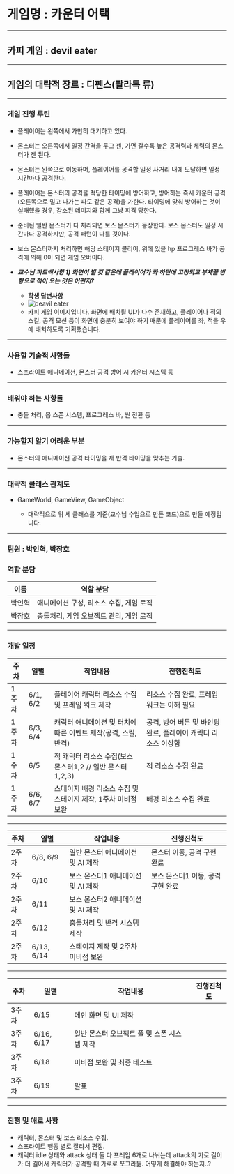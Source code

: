 # 게임명 : 카운터 어택

---

## 카피 게임 : devil eater

---

## 게임의 대략적 장르 : 디펜스(팔라독 류)

---

### 게임 진행 루틴

* 플레이어는 왼쪽에서 가만히 대기하고 있다.

* 몬스터는 오른쪽에서 일정 간격을 두고 젠, 가면 갈수록 높은 공격력과 체력의 몬스터가 젠 된다.

* 몬스터는 왼쪽으로 이동하며, 플레이어를 공격할 일정 사거리 내에 도달하면 일정 시간마다 공격한다.

* 플레이어는 몬스터의 공격을 적당한 타이밍에 방어하고, 방어하는 즉시 카운터 공격(오른쪽으로 밀고 나가는 파도 같은 공격)을 가한다. 타이밍에 맞춰 방어하는 것이 실패했을 경우, 감소된 데미지와 함께 그냥 피격 당한다.

* 준비된 일반 몬스터가 다 처리되면 보스 몬스터가 등장한다. 보스 몬스터도 일정 시간마다 공격하지만, 공격 패턴이 다를 것이다.

* 보스 몬스터까지 처리하면 해당 스테이지 클리어, 위에 있을 hp 프로그레스 바가 공격에 의해 0이 되면 게임 오버이다.

* ***교수님 피드백사항 1) 화면이 빌 것 같은데 플레이어가 좌 하단에 고정되고 부채꼴 방향으로 적이 오는 것은 어떤지?***
	* **학생 답변사항**
	* ![deavil eater](https://user-images.githubusercontent.com/43128272/80459263-14b3f500-896d-11ea-8619-6ccaaab689b2.jpg)
	* 카피 게임 이미지입니다. 화면에 배치될 UI가 다수 존재하고, 플레이어나 적의 스킬, 공격 모션 등이 화면에 충분히 보여야 하기 때문에 플레이어를 좌, 적을 우에 배치하도록 기획했습니다.

---

### 사용할 기술적 사항들

* 스프라이트 애니메이션, 몬스터 공격 방어 시 카운터 시스템 등

---

### 배워야 하는 사항들

* 충돌 처리, 몹 스폰 시스템, 프로그레스 바, 씬 전환 등

---

### 가능할지 알기 어려운 부분

* 몬스터의 애니메이션 공격 타이밍을 재 반격 타이밍을 맞추는 기술.

---

### 대략적 클래스 관계도

* GameWorld, GameView, GameObject

	* 대략적으로 위 세 클래스를 기준(교수님 수업으로 만든 코드)으로 만들 예정입니다.

---

### 팀원 : 박인혁, 박장호

### 역할 분담

이름|역할 분담|
---|---|
박인혁|애니메이션 구성, 리소스 수집, 게임 로직|
박장호|충돌처리, 게임 오브젝트 관리, 게임 로직|

---

### 개발 일정

주차|일별|작업내용|진행진척도|
---|---|---|---|
1주차 |6/1, 6/2|플레이어 캐릭터 리소스 수집 및 프레임 워크 제작| 리소스 수집 완료, 프레임 워크는 이해 필요|
1주차 |6/3, 6/4| 캐릭터 애니메이션 및 터치에 따른 이벤트 제작(공격, 스킬, 반격)|공격, 방어 버튼 및 바인딩 완료, 플레이어 캐릭터 리소스 이상함|
1주차 |6/5 | 적 캐릭터 리소스 수집(보스 몬스터1,2 // 일반 몬스터1,2,3)| 적 리소스 수집 완료|
1주차 |6/6, 6/7 | 스테이지 배경 리소스 수집 및 스테이지 제작, 1주차 미비점 보완| 배경 리소스 수집 완료|

---

주차|일별|작업내용|진행진척도|
---|---|---|---|
2주차 |6/8, 6/9 | 일반 몬스터 애니메이션 및 AI 제작| 몬스터 이동, 공격 구현 완료|
2주차 |6/10 | 보스 몬스터1 애니메이션 및 AI 제작| 보스 몬스터1 이동, 공격 구현 완료|
2주차 |6/11 | 보스 몬스터2 애니메이션 및 AI 제작|
2주차 |6/12 | 충돌처리 및 반격 시스템 제작|
2주차 |6/13, 6/14 | 스테이지 제작 및 2주차 미비점 보완|

---

주차|일별|작업내용|진행진척도|
---|---|---|---|
3주차 |6/15| 메인 화면 및 UI 제작|
3주차 |6/16, 6/17|일반 몬스터 오브젝트 풀 및 스폰 시스템 제작|
3주차 |6/18| 미비점 보완 및 최종 테스트 |
3주차 |6/19| 발표 |

---

### 진행 및 애로 사항

* 캐릭터, 몬스터 및 보스 리소스 수집.
* 스프라이트 행동 별로 잘라서 편집.
* 캐릭터 idle 상태와 attack 상태 둘 다 프레임 6개로 나뉘는데 attack의 가로 길이가 더 길어서 캐릭터가 공격할 때 가로로 쪼그라듦. 어떻게 해결해야 하는지..?
